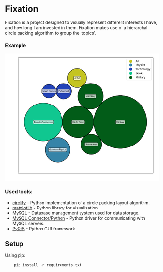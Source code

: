 # Fixation

Fixation is a project designed to visually represent different interests I have, and how long I am invested in them. Fixation makes use of a hierarchal circle packing algorithm to group the 'topics'.

### Example

![](https://github.com/decoheth/Fixation/blob/master/static/Figure_1.png)

### Used tools:
* [circlify](https://github.com/elmotec/circlify/) - Python implementation of a circle packing layout algorithm.
* [matplotlib](https://matplotlib.org) - Python library for visualisation.
* [MySQL](https://www.mysql.com/) - Database management system used for data storage.
* [MySQL Connector/Python](https://dev.mysql.com/doc/connector-python/en/) - Python driver for communicating with MySQL servers.
* [PyQt5](https://pypi.org/project/PyQt5/) - Python GUI framework.

## Setup

Using pip:

```python
    pip install -r requirements.txt
```